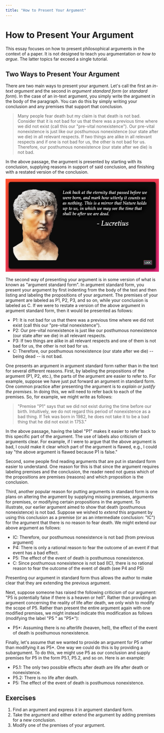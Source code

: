 ```yaml
---
title: "How to Present Your Argument"
---
```


# How to Present Your Argument

This essay focuses on how to present philosophical arguments in the context of a paper. It is not designed to teach you argumentation or *how to argue*. The latter topics far exceed a single tutorial. 

## Two Ways to Present Your Argument

There are two main ways to present your argument. Let's call the first an *in-text argument* and the second in *argument standard form* (or *standard form*). In the case of an in-text argument, you simply write the argument in the body of the paragraph. You can do this by simply writing your conclusion and any premises that support that conclusion. 

> Many people fear death but my claim is that death is not bad. Consider that it is not bad for us that there was a previous time where we did not exist (call this our "pre-vital nonexistence"). Our pre-vital nonexistence is just like our posthumous nonexistence (our state after we die) in all relevant respects.​ If two things are alike in all relevant respects and if one is not bad for us, the other is not bad for us.​ Therefore, our posthumous nonexistence (our state after we die) is not bad.

In the above passage, the argument is presented by starting with its conclusion, supplying reasons in support of said conclusion, and finishing with a restated version of the conclusion. 

![alt text](imgs/lucretius.png)

The second way of presenting your argument is in some version of what is known as "argument standard form". In argument standard form, you present your argument by first indenting from the body of the text and then listing and labeling the propositions of your argument. The premises of your argument are labeled as P1, P2, P3, and so on, while your conclusion is labeled as C. If we were to restate a version of the above argument in argument standard form, then it would be presented as follows:

- P1: It is not bad for us that there was a previous time where we did not exist (call this our "pre-vital nonexistence").
- P2: Our pre-vital nonexistence is just like our posthumous nonexistence (our state after we die) in all relevant respects.​ 
- P3: If two things are alike in all relevant respects and one of them is not bad for us, the other is not bad for us.​ 
- C: Therefore, our posthumous nonexistence (our state after we die) -- being dead -- is not bad.

One presents an argument in argument standard form rather than in the text for several different reasons. First, by labeling the propositions of the argument (P1, P2, etc.), the parts of the argument are easier to refer to. For example, suppose we have just put forward an argument in standard form. One common practice after presenting the argument is to *explain or justify the premises*. In doing this, we will need to refer back to each of the premises. So, for example, we might write as follows:

> "Premise "P1" says that we did not exist during the time before our birth. Intuitively, we do not regard this period of nonexistence as a bad thing. If Tek was born in 1982, he does not take it to be a bad thing that he did not exist in 1753."

In the above passage, having the label "P1" makes it easier to refer back to this specific part of the argument. The use of labels also criticism of arguments clear. For example, if I were to argue that the above argument is bad, I could make it clear which part of the argument is flawed, e.g., I could say "the above argument is flawed because P1 is false." 

Second, some people find reading arguments that are put in standard form easier to understand. One reason for this is that since the argument requires labeling premises and the conclusion, the reader need not guess which of the propositions are premises (reasons) and which proposition is the conclusion.

Third, another popular reason for putting arguments in standard form is one plans on altering the argument by supplying missing premises, arguments for premises, or modifying certain propositions in the argument. To illustrate, our earlier argument aimed to show that death (posthumous nonexistence) is not bad. Suppose we wished to *extend* this argument by using this conclusion as a premise (or as an intermediate conclusion: "IC") for the argument that there is no reason to fear death. We might extend our above argument as follows:

- IC: Therefore, our posthumous nonexistence is not bad (from previous argument)
- P4: There is only a rational reason to fear the outcome of an event if that event has a bad effect.​
- P5: The effect of the event of death is posthumous nonexistence.​
- C: Since posthumous nonexistence is not bad (IC), there is no rational reason to fear the outcome of the event of death (see P4 and P5)

Presenting our argument in standard form thus allows the author to make clear that they are extending the previous argument.  

Next, suppose someone has raised the following criticism of our argument: "P5 is potentially false if there is a heaven or hell". Rather than providing an argument concerning the reality of life after death, we only wish to modify the scope of P5. Rather than present the entire argument again with one modified premises, we might instead indicate this modification as follows (modifying the label "P5 " as "P5\*"): 

- P5\*: Assuming there is no afterlife (heaven, hell), the effect of the event of death is posthumous nonexistence.

Finally, let's assume that we wanted to provide an argument for P5 rather than modifying it as P5\*. One way we could do this is by providing a subargument. To do this, we might use P5 as our conclusion and supply premises for P5 in the form P5.1, P5.2, and so on. Here is an example:

- P5.1: The only two possible effects after death are life after death or nonexistence.
- P5.2: There is no life after death.
- P5: The effect of the event of death is posthumous nonexistence.

## Exercises

1. Find an argument and express it in argument standard form.
1. Take the argument and either extend the argument by adding premises for a new conclusion.
1. Modify one of the premises of your argument.

